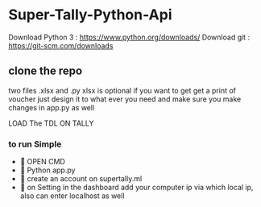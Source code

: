 # Super-Tally-Python-Api

Download Python 3 : https://www.python.org/downloads/
Download git : https://git-scm.com/downloads

## clone the repo 
two files .xlsx and .py
xlsx is optional if you want to get get a print of voucher
just design it to what ever you need and make sure you make changes in app.py as well

LOAD The TDL ON TALLY

### to run Simple

  - 🔵 OPEN CMD
  - 🔵 Python app.py
  - 🔵 create an account on supertally.ml
  - 🔵 on Setting in the dashboard add your computer ip via which local ip, also can enter localhost as well

